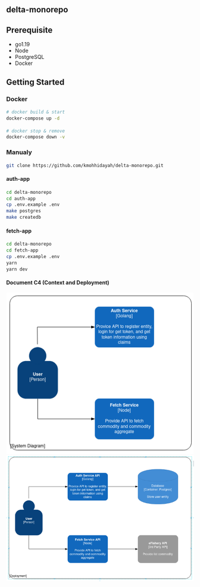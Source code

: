 ## delta-monorepo

## Prerequisite

- go1.19
- Node
- PostgreSQL
- Docker

## Getting Started

### Docker

```bash
# docker build & start
docker-compose up -d

# docker stop & remove
docker-compose down -v
```

### Manualy

```bash
git clone https://github.com/kmohhidayah/delta-monorepo.git
```

#### auth-app

```bash
cd delta-monorepo
cd auth-app
cp .env.example .env
make postgres
make createdb
```

#### fetch-app

```bash
cd delta-monorepo
cd fetch-app
cp .env.example .env
yarn
yarn dev
```
#### Document C4 (Context and Deployment)

<img title="a title" alt="Alt text" src="./docs/Screenshot 2022-08-12 20:07:47.png">

<img title="a title" alt="Alt text" src="./docs/Screenshot 2022-08-12 20:02:17.png">
